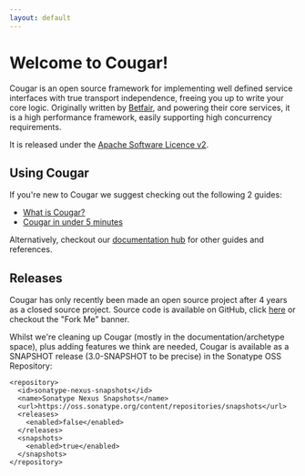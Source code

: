 ```yaml
---
layout: default
---
```


Welcome to Cougar!
==================

Cougar is an open source framework for implementing well defined service interfaces with true transport independence, freeing you up to write your core logic. Originally written by [Betfair](http://www.betfair.com), and powering their core services, it is a high performance framework, easily supporting high concurrency requirements.

It is released under the [Apache Software Licence v2](http://www.apache.org/licenses/LICENSE-2.0).

Using Cougar
------------

If you're new to Cougar we suggest checking out the following 2 guides:

* [What is Cougar?](cougar-guide.html)
* [Cougar in under 5 minutes](getting-started.html)

Alternatively, checkout our [documentation hub](documentation.html) for other guides and references.

Releases
--------

Cougar has only recently been made an open source project after 4 years as a closed source project. Source code is available on GitHub, click [here](http://github.com/betfair/cougar) or checkout the "Fork Me" banner.

Whilst we're cleaning up Cougar (mostly in the documentation/archetype space), plus adding features we think are needed, Cougar is available as a SNAPSHOT release (3.0-SNAPSHOT to be precise) in the Sonatype OSS Repository:

```
<repository>
  <id>sonatype-nexus-snapshots</id>
  <name>Sonatype Nexus Snapshots</name>
  <url>https://oss.sonatype.org/content/repositories/snapshots</url>
  <releases>
    <enabled>false</enabled>
  </releases>
  <snapshots>
    <enabled>true</enabled>
  </snapshots>
</repository>
```
